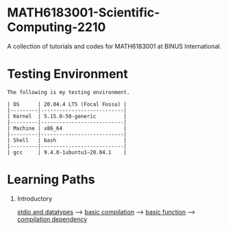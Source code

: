 # MATH6183001-Scientific-Computing-2210

A collection of tutorials and codes for MATH6183001 at BINUS International.

# Testing Environment

    The following is my testing environment.     
    
    | OS      | 20.04.4 LTS (Focal Fossa) |
    |---------|---------------------------|
    | Kernel  | 5.15.0-50-generic         |
    |---------|---------------------------|
    | Machine | x86_64                    |
    |---------|---------------------------|
    | Shell   | bash                      |
    |---------|---------------------------|
    | gcc     | 9.4.0-1ubuntu1~20.04.1    |

# Learning Paths

1. Introductory

    [stdio and datatypes](https://github.com/MATH6183001-Scientific-Computing-2210/basic-c/tree/main/01-printf-datatype) --> [basic compilation](https://github.com/MATH6183001-Scientific-Computing-2210/basic-compilation-using-gcc/tree/main/01-single-file) --> [basic function](https://github.com/MATH6183001-Scientific-Computing-2210/basic-c/tree/main/02-basic-function) --> [compilation dependency](https://github.com/MATH6183001-Scientific-Computing-2210/basic-compilation-using-gcc/tree/main/02-multiple-files)
    